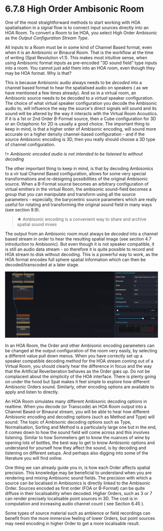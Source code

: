 # 6.7.8 High Order Ambisonic Room

One of the most straightforward methods to start working with HOA spatialisation
in a signal flow is to connect input sources directly into an HOA Room. To convert a
Room to be HOA, you select High Order Ambisonic as the _Output Configuration
Stream Type_.

All inputs to a Room must be in some kind of Channel Based format, even when it
is an Ambisonic or Binaural Room. That is the workflow at the time of writing (Spat
Revolution v1.1). This makes most intuitive sense, when using Ambisonic format inputs as pre-encoded "3D sound field" type inputs into a room. You cannot just add
them into an HOA room, even though they may be HOA format. Why is that?

This is because Ambisonic audio always needs to be _decoded_ into a channel
based format to hear the spatialised audio on speakers ( as we have mentioned a
few times already). And so in a virtual room, an Ambisonic source needs to be decoded to a _virtual_ speaker configuration. The choice of what virtual speaker configuration you decode the Ambisonic audio to, will influence the way the source's direct signals will sound and its sound will be altered by the way it interacts with the
Virtual Room Acoustics. If it is a 1st or 2nd Order B-Format source, then a Cube
configuration for 3D or an Octaphonic for 2D is usually a good choice. The important thing to keep in mind, is that a higher order of Ambisonic encoding, will sound
more accurate on a higher density channel-based configuration - and if the source
Ambisonic encoding is 3D, then you really should choose a 3D type of channel
configuration.

!> _Ambisonic encoded audio is not intended to be listened to without decoding_

The other important thing to keep in mind, is that by decoding Ambisonics to a vir
tual Channel Based configuration, allows for some very special transformations and
re-designing possibilities of the original Ambisonic source. When a B-Format
source becomes an arbitrary configuration of virtual emitters in the virtual Room,
the ambisonic sound-field becomes a group that you can manipulate and transform using all the source parameters - especially, the barycentric source parameters which are really useful for rotating and transforming the original sound field in
many ways (see section 9.9).


> ★ Ambisonic encoding is a convenient way to share and archive spatial sound mixes

The output from an Ambisonic room must always be _decoded_ into a channel
based stream in order to hear the resulting spatial image (see section 4.7 introduction to Ambisonic). But even though it is not speaker compatible, it is still an audio
data stream - so therefore it is quite possible to record and HOA stream to disk
without decoding. This is a powerful way to work, as the HOA format encodes full
sphere spatial information which can then be decoded/transcoded at a later stage.

![](../../../include/SpatRevolution_UserGuide_-118.jpg)


In an HOA Room, the Order and other Ambisonic encoding parameters can be
changed at the output configuration of the room very easily, by selecting a different value pull down menus. When you have correctly set up a speaker compatible
decoding method for the HOA stream coming out of a Virtual Room, you should
clearly hear the difference in focus and the way that the Artificial Reverberation behaves as the Order gœs up. Do not be complacent about the simplicity of the HOA
interface. There is plenty going on under the hood but Spat makes it feel simple to
explore how different Ambisonic Orders sound. Similarly, other encoding options
are available to apply and listen to directly.

An HOA Room simulates many different Ambisonic decoding options in realtime.
When you decode (or Transcode) an HOA Room output into a Channel Based or
Binaural stream, you will be able to hear how different Ambisonic encoding and
decoding options (such as Method and Type) will sound. The topic of Ambisonic
decoding options such as Type, Normalisation, Sorting and Method is a particularly
large one but in the end, it comes down to how the sound field will come across and this involves listening. Similar to how Sommeliers get to know the nuances of
wine by opening lots of bottles, the best way to get to know Ambisonic options
and understand for yourself how they affect the sound, is by decoding and listening on different setups. And perhaps also digging into some of the literature you
will find online.

One thing we can already guide you in, is how each Order affects spatial precision.
This knowledge may be beneficial to understand when you are rendering and mixing Ambisonic sound fields. The precision with which a source can be localised in
Ambisonics is directly linked to the Ambisonic Order. Sources encoded as first order (FOA or B-Format) can be quite diffuse in their localisability when decoded.
Higher Orders, such as 3 or 7 can render precisely localisable point sources in 3D.
The cost is in computation and increasing audio channel count ( see Section 6.45 ).

Some types of source material such as ambience or field recordings can benefit
from the more immersive feeling of lower Orders, but point sources may need encoding in higher Order to get a more localisable result.

